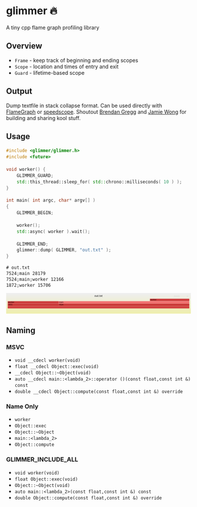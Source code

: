 # glimmer 🔥
A tiny cpp flame graph profiling library


## Overview
- `Frame` - keep track of beginning and ending scopes 
- `Scope` - location and times of entry and exit
- `Guard` - lifetime-based scope


## Output
Dump textfile in stack collapse format.
Can be used directly with [FlameGraph](https://github.com/brendangregg/FlameGraph) or [speedscope](https://www.speedscope.app/).
Shoutout [Brendan Gregg](https://twitter.com/brendangregg) and [Jamie Wong](https://twitter.com/jlfwong) for building and sharing kool stuff.


## Usage
```cpp
#include <glimmer/glimmer.h>
#include <future>

void worker() {
    GLIMMER_GUARD;
    std::this_thread::sleep_for( std::chrono::milliseconds( 10 ) );
}

int main( int argc, char* argv[] ) 
{
    GLIMMER_BEGIN;

    worker();
    std::async( worker ).wait();

    GLIMMER_END;
    glimmer::dump( GLIMMER, "out.txt" );
}
```

``` 
# out.txt
7524;main 28179
7524;main;worker 12166
1872;worker 15706
```

![](docs/out.svg)


## Naming

### MSVC
- `void __cdecl worker(void)`
- `float __cdecl Object::exec(void)`
- `__cdecl Object::~Object(void)`
- `auto __cdecl main::<lambda_2>::operator ()(const float,const int &) const`
- `double __cdecl Object::compute(const float,const int &) override`

### Name Only
- `worker`
- `Object::exec`
- `Object::~Object`
- `main::<lambda_2>`
- `Object::compute` 

### GLIMMER_INCLUDE_ALL
- `void worker(void)`
- `float Object::exec(void)`
- `Object::~Object(void)`
- `auto main::<lambda_2>(const float,const int &) const`
- `double Object::compute(const float,const int &) override` 